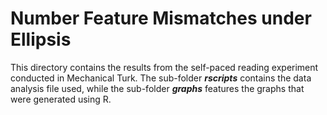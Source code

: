 # Number Feature Mismatches under Ellipsis

This directory contains the results from the self-paced reading experiment conducted in Mechanical Turk. The sub-folder **_rscripts_** contains the data analysis file used, while the sub-folder **_graphs_** features the graphs that were generated using R.
